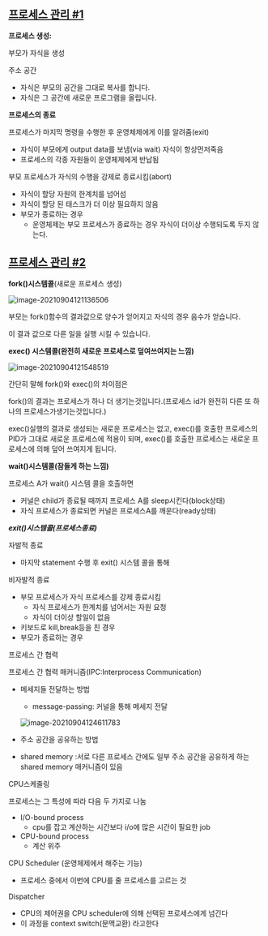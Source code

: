 ## [프로세스 관리 #1](https://core.ewha.ac.kr/publicview/C0101020140321144554159683?vmode=f)

**프로세스 생성:**

부모가 자식을 생성

주소 공간 

- 자식은 부모의 공간을 그대로 복사를 합니다.
- 자식은 그 공간에 새로운 프로그램을 올립니다.



**프로세스의 종료**

프로세스가 마지막 명령을 수행한 후 운영체제에게 이를 알려줌(exit)

- 자식이 부모에게 output data를 보냄(via wait) 자식이 항상먼저죽음
- 프로세스의 각종 자원들이 운영체제에게 반납됨

부모 프로세스가 자식의 수행을 강제로 종료시킴(abort)

- 자식이 할당 자원의 한계치를 넘어섬
- 자식이 할당 된 태스크가 더 이상 필요하지 않음
- 부모가 종료하는 경우
  - 운영체제는 부모 프로세스가 종료하는 경우 자식이 더이상 수행되도록 두지 않는다.

## [프로세스 관리 #2](https://core.ewha.ac.kr/publicview/C0101020140325134428879622?vmode=f)

**fork()시스템콜**(새로운 프로세스 생성)

![image-20210904121136506](C:\Users\multicampus\AppData\Roaming\Typora\typora-user-images\image-20210904121136506.png)

부모는  fork()함수의 결과값으로 양수가 얻어지고 자식의 경우 음수가 얻습니다.

이 결과 값으로 다른 일을 실행 시킬 수 있습니다.

**exec() 시스템콜(완전히 새로운 프로세스로 덮여쓰여지는 느낌)**

![image-20210904121548519](C:\Users\multicampus\AppData\Roaming\Typora\typora-user-images\image-20210904121548519.png)

간단히 말해 fork()와 exec()의 차이점은

fork()의 결과는 프로세스가 하나 더 생기는것입니다.(프로세스 id가 완전히 다른 또 하나의 프로세스가생기는것입니다.)

exec()실행의 결과로 생성되는 새로운 프로세스는 없고, exec()를 호출한 프로세스의 PID가 그대로 새로운 프로세스에 적용이 되며, exec()를 호출한 프로세스는 새로운 프로세스에 의해 덮어 쓰여지게 됩니다.



**wait()시스템콜(잠들게 하는 느낌)**

프로세스 A가 wait() 시스템 콜을 호출하면

- 커널은 child가 종료될 때까지 프로세스 A를 sleep시킨다(block상태)
- 자식 프로세스가 종료되면 커널은 프로세스A를 깨운다(ready상태)



***exit()시스템콜(프로세스종료)***

자발적 종료

- 마지막 statement 수행 후 exit() 시스템 콜을 통해

비자발적 종료

- 부모 프로세스가 자식 프로세스를 강제 종료시킴
  - 자식 프로세스가 한계치를 넘어서는 자원 요청
  - 자식이 더이상 할일이 없음
- 키보드로 kill,break등을 친 경우
- 부모가 종료하는 경우



프로세스 간 협력

프로세스 간 협력 매커니즘(IPC:Interprocess Communication)

- 메세지들 전달하는 방법

  - message-passing: 커널을 통해 메세지 전달

  ![image-20210904124611783](C:\Users\multicampus\AppData\Roaming\Typora\typora-user-images\image-20210904124611783.png)

-  주소 공간을 공유하는 방법

  - shared memory :서로 다른 프로세스 간에도 일부 주소 공간을 공유하게 하는 shared memory  매커니즘이 있음



CPU스케줄링

프로세스는 그 특성에 따라 다음 두 가지로 나눔

- I/O-bound process
  - cpu를 잡고 계산하는 시간보다 i/o에 많은 시간이 필요한 job
- CPU-bound process
  - 계산 위주

CPU Scheduler (운영체제에서 해주는 기능)

- 프로세스 중에서 이번에 CPU를 줄 프로세스를 고르는 것

Dispatcher

- CPU의 제어권을 CPU scheduler에 의해 선택된 프로세스에게 넘긴다
- 이 과정을 context switch(문맥교환) 라고한다


